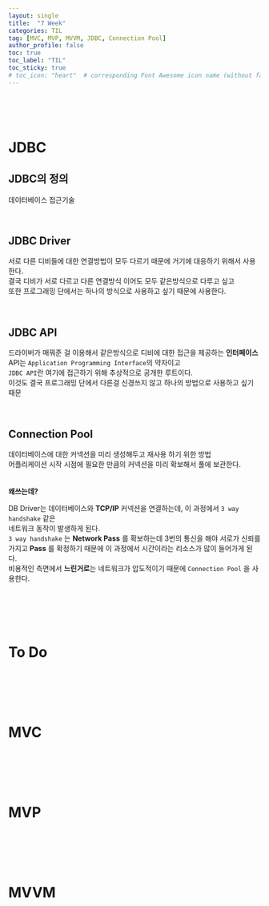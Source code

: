 ```yaml
---
layout: single
title:  "7 Week"
categories: TIL
tag: [MVC, MVP, MVVM, JDBC, Connection Pool]
author_profile: false
toc: true
toc_label: "TIL"
toc_sticky: true
# toc_icon: "heart"  # corresponding Font Awesome icon name (without fa prefix)
---
```

<br><br><br>

# JDBC
## JDBC의 정의
데이터베이스 접근기술

<br>

## JDBC Driver
서로 다른 디비들에 대한 연결방법이 모두 다르기 때문에 거기에 대응하기 위해서 사용한다.
<br>
결국 디비가 서로 다르고 다른 연결방식 이어도 모두 같은방식으로 다루고 싶고
<br>
또한 프로그래밍 단에서는 하나의 방식으로 사용하고 싶기 때문에 사용한다.

<br>

## JDBC API
드라이버가 매꿔준 걸 이용해서 같은방식으로 디비에 대한 접근을 제공하는 **인터페이스**
<br>
API는 `Application Programming Interface`의 약자이고
<br>
`JDBC API`란 여기에 접근하기 위해 추상적으로 공개한 루트이다.
<br>
이것도 결국 프로그래밍 단에서 다른걸 신경쓰지 않고 하나의 방법으로 사용하고 싶기 때문

<br>

## Connection Pool
데이터베이스에 대한 커넥션을 미리 생성해두고 재사용 하기 위한 방법
<br>
어플리케이션 시작 시점에 필요한 만큼의 커넥션을 미리 확보해서 풀에 보관한다.
<br>
<br>
<br>
**왜쓰는데?**
<br>

DB Driver는 데이터베이스와 **TCP/IP** 커넥션을 연결하는데, 이 과정에서 `3 way handshake` 같은
<br> 
네트워크 동작이 발생하게 된다.
<br>
`3 way handshake` 는 **Network Pass** 를 확보하는데 3번의 통신을 해야 서로가 신뢰를
<br>
가지고 **Pass** 를 확정하기 때문에 이 과정에서 시간이라는 리소스가 많이 들어가게 된다.
<br>
비용적인 측면에서 **느린거로**는 네트워크가 압도적이기 때문에 `Connection Pool` 을 사용한다.


<br>
<br>
<br>
<br>

# To Do

<br>
<br>
<br>
<br>

# MVC

<br>
<br>
<br>
<br>

# MVP

<br>
<br>
<br>
<br>

# MVVM

<br>
<br>
<br>
<br>






<br>